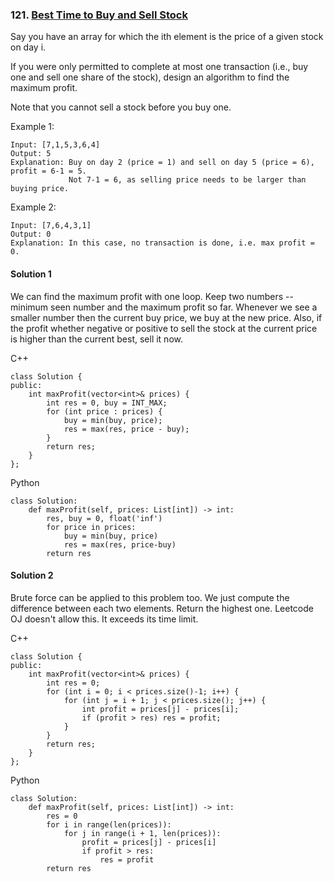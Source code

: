 ### 121\. [Best Time to Buy and Sell Stock](https://leetcode.com/problems/best-time-to-buy-and-sell-stock/)


Say you have an array for which the ith element is the price of a given stock on day i.

If you were only permitted to complete at most one transaction (i.e., buy one and sell one share of the stock), 
design an algorithm to find the maximum profit.

Note that you cannot sell a stock before you buy one.


Example 1:
```
Input: [7,1,5,3,6,4]
Output: 5
Explanation: Buy on day 2 (price = 1) and sell on day 5 (price = 6), profit = 6-1 = 5.
             Not 7-1 = 6, as selling price needs to be larger than buying price.
```

Example 2:
```
Input: [7,6,4,3,1]
Output: 0
Explanation: In this case, no transaction is done, i.e. max profit = 0.
```


#### Solution 1

We can find the maximum profit with one loop. Keep two numbers -- minimum seen number and 
the maximum profit so far. Whenever we see a smaller number then the current buy price, 
we buy at the new price. Also, if the profit whether negative or positive to sell the stock
at the current price is higher than the current best, sell it now.

C++

```
class Solution {
public:
    int maxProfit(vector<int>& prices) {
        int res = 0, buy = INT_MAX;
        for (int price : prices) {
            buy = min(buy, price);
            res = max(res, price - buy);
        }
        return res;
    }
};
```

Python

```
class Solution:
    def maxProfit(self, prices: List[int]) -> int:
        res, buy = 0, float('inf')
        for price in prices:
            buy = min(buy, price)
            res = max(res, price-buy)
        return res
```

#### Solution 2

Brute force can be applied to this problem too. We just compute the difference between each two 
elements. Return the highest one. Leetcode OJ doesn't allow this. It exceeds its time limit.

C++

```
class Solution {
public:
    int maxProfit(vector<int>& prices) {
        int res = 0;
        for (int i = 0; i < prices.size()-1; i++) {
            for (int j = i + 1; j < prices.size(); j++) {
                int profit = prices[j] - prices[i];
                if (profit > res) res = profit;
            }
        }
        return res;
    }
};
```

Python

```
class Solution:
    def maxProfit(self, prices: List[int]) -> int:
        res = 0
        for i in range(len(prices)):
            for j in range(i + 1, len(prices)):
                profit = prices[j] - prices[i]
                if profit > res:
                    res = profit
        return res
```

